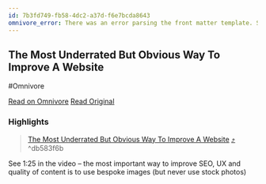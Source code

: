 ```yaml
---
id: 7b3fd749-fb58-4dc2-a37d-f6e7bcda8643
omnivore_error: There was an error parsing the front matter template. See console for details.
---
```


## The Most Underrated But Obvious Way To Improve A Website
#Omnivore

[Read on Omnivore](https://omnivore.app/me/https-m-youtube-com-watch-feature-youtu-be-si-x-qct-zl-bj-9-h-rg-18ea2133050)
[Read Original](https://m.youtube.com/watch?feature=youtu.be&si=XQctZlBj9hRgBhyD&v=HYQLfOOZlgw)

### Highlights

> [The Most Underrated But Obvious Way To Improve A Website](https://m.youtube.com/watch?feature=youtu.be&si=XQctZlBj9hRgBhyD&v=HYQLfOOZlgw) [⤴️](https://omnivore.app/me/https-m-youtube-com-watch-feature-youtu-be-si-x-qct-zl-bj-9-h-rg-18ea2133050#db583f6b-5b12-4fe0-adf9-f6985c93d842)  ^db583f6b

See 1:25 in the video – the most important way to improve SEO, UX and quality of content is to use bespoke images (but never use stock photos)

